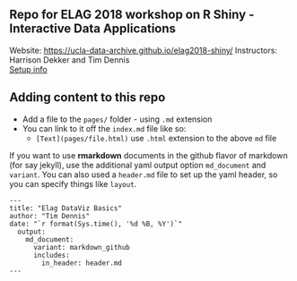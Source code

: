 ## Repo for ELAG 2018 workshop on R Shiny - Interactive Data Applications

Website: <https://ucla-data-archive.github.io/elag2018-shiny/>
Instructors: Harrison Dekker and Tim Dennis  
[Setup info](setup-r.md)

## Adding content to this repo

* Add a file to the `pages/` folder - using `.md` extension
* You can link to it off the `index.md` file like so:
  - `[Text](pages/file.html)` use `.html` extension to the above `md` file

If you want to use **rmarkdown** documents in the github flavor of markdown (for say jekyll), use the additional yaml output option `md_document` and `variant`. You can also used a `header.md` file to set up the yaml header, so you can specify things like `layout`. 

```
---
title: "Elag DataViz Basics"
author: "Tim Dennis"
date: "`r format(Sys.time(), '%d %B, %Y')`"
  output:
    md_document:
      variant: markdown_github
      includes:
        in_header: header.md
---
```
